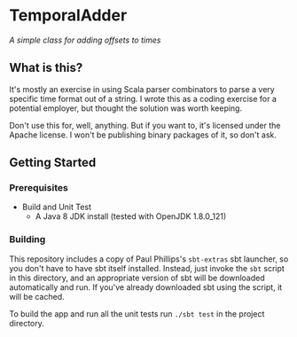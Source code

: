 TemporalAdder
=============

*A simple class for adding offsets to times*

What is this?
-------------

It's mostly an exercise in using Scala parser combinators to parse a very
specific time format out of a string. I wrote this as a coding exercise for a
potential employer, but thought the solution was worth keeping.

Don't use this for, well, anything. But if you want to, it's licensed under the
Apache license. I won't be publishing binary packages of it, so don't ask.

Getting Started
---------------

### Prerequisites ###

* Build and Unit Test
  * A Java 8 JDK install (tested with OpenJDK 1.8.0_121)

### Building ###

This repository includes a copy of Paul Phillips's `sbt-extras` sbt launcher, so
you don't have to have sbt itself installed. Instead, just invoke the `sbt`
script in this directory, and an appropriate version of sbt will be downloaded
automatically and run. If you've already downloaded sbt using the script, it
will be cached.

To build the app and run all the unit tests run `./sbt test` in the project
directory.
